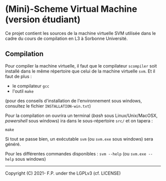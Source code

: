 # (Mini)-Scheme Virtual Machine (version étudiant)

Ce projet contient les sources de la machine virtuelle SVM
utilisée dans le cadre du cours de compilation en L3 à
Sorbonne Université.

## Compilation

Pour compiler la machine virtuelle, il faut que le compilateur `scompiler` soit installé dans le même répertoire que celui de la machine virtuelle `svm`. Et il faut de plus :

 - le compilateur `gcc`
 - l'outil `make`

(pour des conseils d'installation de l'environnement sous windows, consultez le fichier `INSTALLATION-win.txt`)

Pour la compilation on ouvrira un terminal  (*bash* sous Linux/Unix/MacOSX, *powershell* sous windows) ira dans le sous-répertoire `src/` et on tapera :

```
make
```

Si tout se passe bien, un exécutable `svm`  (ou `svm.exe` sous windows) sera généré.

Pour les différentes commandes disponibles : `svm --help`  (ou `svm.exe --help` sous windows)

----
Copyright (C) 2021- F.P. under the LGPLv3 (cf. LICENSE)


